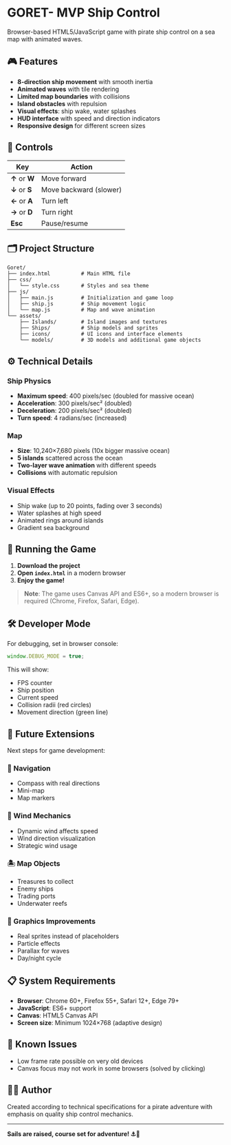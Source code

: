 # GORET- MVP Ship Control

Browser-based HTML5/JavaScript game with pirate ship control on a sea map with animated waves.

## 🎮 Features

- **8-direction ship movement** with smooth inertia
- **Animated waves** with tile rendering
- **Limited map boundaries** with collisions
- **Island obstacles** with repulsion
- **Visual effects**: ship wake, water splashes
- **HUD interface** with speed and direction indicators
- **Responsive design** for different screen sizes

## 🎯 Controls

| Key            | Action                 |
| -------------- | ---------------------- |
| **↑** or **W** | Move forward           |
| **↓** or **S** | Move backward (slower) |
| **←** or **A** | Turn left              |
| **→** or **D** | Turn right             |
| **Esc**        | Pause/resume           |

## 🗂️ Project Structure

```
Goret/
├── index.html          # Main HTML file
├── css/
│   └── style.css       # Styles and sea theme
├── js/
│   ├── main.js         # Initialization and game loop
│   ├── ship.js         # Ship movement logic
│   └── map.js          # Map and wave animation
└── assets/
    ├── Islands/        # Island images and textures
    ├── Ships/          # Ship models and sprites
    ├── icons/          # UI icons and interface elements
    └── models/         # 3D models and additional game objects
```

## ⚙️ Technical Details

### Ship Physics

- **Maximum speed**: 400 pixels/sec (doubled for massive ocean)
- **Acceleration**: 300 pixels/sec² (doubled)
- **Deceleration**: 200 pixels/sec² (doubled)
- **Turn speed**: 4 radians/sec (increased)

### Map

- **Size**: 10,240×7,680 pixels (10x bigger massive ocean)
- **5 islands** scattered across the ocean
- **Two-layer wave animation** with different speeds
- **Collisions** with automatic repulsion

### Visual Effects

- Ship wake (up to 20 points, fading over 3 seconds)
- Water splashes at high speed
- Animated rings around islands
- Gradient sea background

## 🚀 Running the Game

1. **Download the project**
2. **Open `index.html`** in a modern browser
3. **Enjoy the game!**

> **Note**: The game uses Canvas API and ES6+, so a modern browser is required (Chrome, Firefox, Safari, Edge).

## 🛠️ Developer Mode

For debugging, set in browser console:

```javascript
window.DEBUG_MODE = true;
```

This will show:

- FPS counter
- Ship position
- Current speed
- Collision radii (red circles)
- Movement direction (green line)

## 🔮 Future Extensions

Next steps for game development:

### 🧭 Navigation

- Compass with real directions
- Mini-map
- Map markers

### 🌊 Wind Mechanics

- Dynamic wind affects speed
- Wind direction visualization
- Strategic wind usage

### 🏝️ Map Objects

- Treasures to collect
- Enemy ships
- Trading ports
- Underwater reefs

### 🎨 Graphics Improvements

- Real sprites instead of placeholders
- Particle effects
- Parallax for waves
- Day/night cycle

## 📋 System Requirements

- **Browser**: Chrome 60+, Firefox 55+, Safari 12+, Edge 79+
- **JavaScript**: ES6+ support
- **Canvas**: HTML5 Canvas API
- **Screen size**: Minimum 1024×768 (adaptive design)

## 🐛 Known Issues

- Low frame rate possible on very old devices
- Canvas focus may not work in some browsers (solved by clicking)

## 👨‍💻 Author

Created according to technical specifications for a pirate adventure with emphasis on quality ship control mechanics.

---

**Sails are raised, course set for adventure! ⚓🌊**
